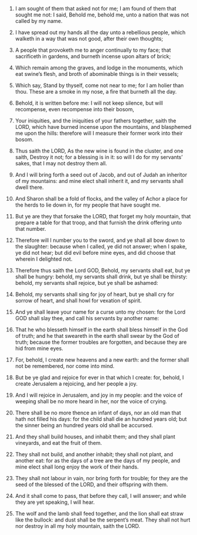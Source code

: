 1. I am sought of them
that asked not for me; I am found of them that sought me not: I said,
Behold me, behold me, unto a nation that was not called by my name.

2. I have spread out my hands all the day unto a rebellious people,
which walketh in a way that was not good, after their own thoughts;

3. A people that provoketh me to anger continually to my face; that
sacrificeth in gardens, and burneth incense upon altars of brick;

4. Which remain among the graves, and lodge in the monuments, which eat
swine’s flesh, and broth of abominable things is in their vessels;

5. Which say, Stand by thyself, come not near to me; for I am holier
than thou. These are a smoke in my nose, a fire that burneth all the
day.

6. Behold, it is written before me: I will not keep silence, but
will recompense, even recompense into their bosom,

7. Your
iniquities, and the iniquities of your fathers together, saith the
LORD, which have burned incense upon the mountains, and blasphemed me
upon the hills: therefore will I measure their former work into their
bosom.

8. Thus saith the LORD, As the new wine is found in the cluster, and
one saith, Destroy it not; for a blessing is in it: so will I do for
my servants’ sakes, that I may not destroy them all.

9. And I will bring forth a seed out of Jacob, and out of Judah an
inheritor of my mountains: and mine elect shall inherit it, and my
servants shall dwell there.

10. And Sharon shall be a fold of flocks, and the valley of Achor a
place for the herds to lie down in, for my people that have sought me.

11. But ye are they that forsake the LORD, that forget my holy
mountain, that prepare a table for that troop, and that furnish the
drink offering unto that number.

12. Therefore will I number you to the sword, and ye shall all bow
down to the slaughter: because when I called, ye did not answer; when
I spake, ye did not hear; but did evil before mine eyes, and did
choose that wherein I delighted not.

13. Therefore thus saith the Lord GOD, Behold, my servants shall
eat, but ye shall be hungry: behold, my servants shall drink, but ye
shall be thirsty: behold, my servants shall rejoice, but ye shall be
ashamed:

14. Behold, my servants shall sing for joy of heart, but ye
shall cry for sorrow of heart, and shall howl for vexation of spirit.

15. And ye shall leave your name for a curse unto my chosen: for the
Lord GOD shall slay thee, and call his servants by another name:

16. That he who blesseth himself in the earth shall bless himself in the
God of truth; and he that sweareth in the earth shall swear by the God
of truth; because the former troubles are forgotten, and because they
are hid from mine eyes.

17. For, behold, I create new heavens and a new earth: and the
former shall not be remembered, nor come into mind.

18. But be ye glad and rejoice for ever in that which I create: for,
behold, I create Jerusalem a rejoicing, and her people a joy.

19. And I will rejoice in Jerusalem, and joy in my people: and the
voice of weeping shall be no more heard in her, nor the voice of
crying.

20. There shall be no more thence an infant of days, nor an old man
that hath not filled his days: for the child shall die an hundred
years old; but the sinner being an hundred years old shall be
accursed.

21. And they shall build houses, and inhabit them; and they shall
plant vineyards, and eat the fruit of them.

22. They shall not build, and another inhabit; they shall not plant,
and another eat: for as the days of a tree are the days of my people,
and mine elect shall long enjoy the work of their hands.

23. They shall not labour in vain, nor bring forth for trouble; for
they are the seed of the blessed of the LORD, and their offspring with
them.

24. And it shall come to pass, that before they call, I will answer;
and while they are yet speaking, I will hear.

25. The wolf and the lamb shall feed together, and the lion shall
eat straw like the bullock: and dust shall be the serpent’s meat. They
shall not hurt nor destroy in all my holy mountain, saith the LORD.